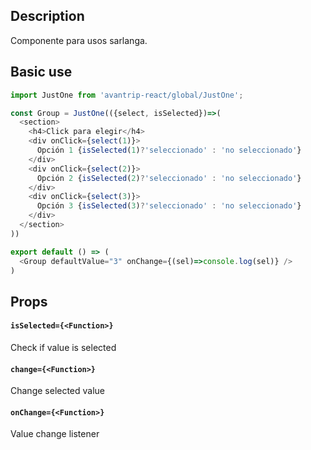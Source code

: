 ## Description
Componente para usos sarlanga.

## Basic use

```javascript
import JustOne from 'avantrip-react/global/JustOne';

const Group = JustOne(({select, isSelected})=>(
  <section>
    <h4>Click para elegir</h4>
    <div onClick={select(1)}>
      Opción 1 {isSelected(1)?'seleccionado' : 'no seleccionado'}
    </div>
    <div onClick={select(2)}>
      Opción 2 {isSelected(2)?'seleccionado' : 'no seleccionado'}
    </div>
    <div onClick={select(3)}>
      Opción 3 {isSelected(3)?'seleccionado' : 'no seleccionado'}
    </div>
  </section>
))

export default () => (
  <Group defaultValue="3" onChange={(sel)=>console.log(sel)} />
)
```


## Props

#### `isSelected={<Function>}`
Check if value is selected

#### `change={<Function>}`
Change selected value

#### `onChange={<Function>}`
Value change listener
